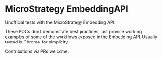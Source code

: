 # MicroStrategy EmbeddingAPI

Unofficial tests with the MicroStrategy Embedding API.

These POCs don't demonstrate best practices, just provide working examples of some of the workflows exposed in the Embedding API. Usually tested in Chrome, for simplicity.

Contributions via PRs welcome.

